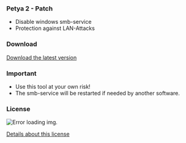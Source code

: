 ### Petya 2 - Patch

* Disable windows smb-service
* Protection against LAN-Attacks

### Download
[Download the latest version](https://git.m4taiori.de/Th3Shadowbroker/Petya2-Patch/raw/master/Releases/Petya%202%20Patcher.exe)


### Important

* Use this tool at your own risk!
* The smb-service will be restarted if needed by another software.


### License

![Error loading img.](https://i.creativecommons.org/l/by-nc-sa/4.0/88x31.png)

[Details about this license](https://creativecommons.org/licenses/by-nc-sa/4.0/)